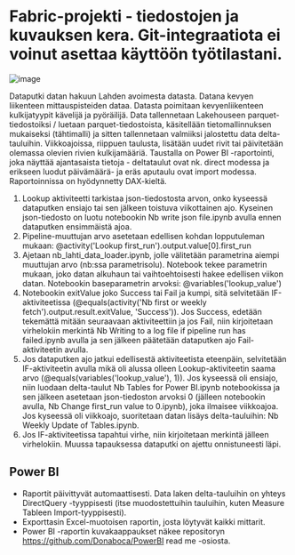 # Fabric-projekti - tiedostojen ja kuvauksen kera. Git-integraatiota ei voinut asettaa käyttöön työtilastani.
![image](https://github.com/user-attachments/assets/0e9a0e43-583d-4792-9843-8fedd8d03b54)

Dataputki datan hakuun Lahden avoimesta datasta. Datana kevyen liikenteen mittauspisteiden dataa. Datasta poimitaan kevyenliikenteen kulkijatyypit kävelijä ja pyöräilijä. Data tallennetaan Lakehouseen parquet-tiedostoiksi / luetaan parquet-tiedostoista, käsitellään tietomallinnuksen mukaiseksi (tähtimalli) ja sitten tallennetaan valmiiksi jalostettu data delta-tauluihin. Viikkoajoissa, riippuen taulusta, lisätään uudet rivit tai päivitetään olemassa olevien rivien kulkijamääriä. Taustalla on Power BI -raportointi, joka näyttää ajantasaista tietoja - deltataulut ovat nk. direct modessa ja erikseen luodut päivämäärä- ja eräs aputaulu ovat import modessa. Raportoinnissa on hyödynnetty DAX-kieltä.

1. Lookup aktiviteetti tarkistaa json-tiedostosta arvon, onko kyseessä dataputken ensiajo tai sen jälkeen toistuva viikottainen ajo. Kyseinen json-tiedosto on luotu notebookin Nb write json file.ipynb avulla ennen dataputken ensimmäistä ajoa.
2. Pipeline-muuttujan arvo asetetaan edellisen kohdan lopputuleman mukaan: @activity('Lookup first_run').output.value[0].first_run
3. Ajetaan nb_lahti_data_loader.ipynb, jolle välitetään parametrina aiempi muuttujan arvo (nb:ssa parametrisolu). Notebook tekee parametrin mukaan, joko datan alkuhaun tai vaihtoehtoisesti hakee edellisen viikon datan. Notebookin baseparametrin arvoksi: @variables('lookup_value')
4. Notebookin exitValue joko Success tai Fail ja kumpi, sitä selvitetään IF-aktiviteetissa (@equals(activity('Nb first or weekly fetch').output.result.exitValue, 'Success')). Jos Success, edetään tekemättä mitään seuraavaan aktiviteettiin ja jos Fail, niin kirjoitetaan virhelokiin merkintä Nb Writing to a log file if pipeline run has failed.ipynb avulla ja sen jälkeen päätetään dataputken ajo Fail-aktiviteetin avulla.
5. Jos dataputken ajo jatkui edellisestä aktiviteetista eteenpäin, selvitetään IF-aktiviteetin avulla mikä oli alussa olleen Lookup-aktiviteetin saama arvo (@equals(variables('lookup_value'), 1)). Jos kyseessä oli ensiajo, niin luodaan delta-taulut Nb Tables for Power BI.ipynb notebookissa ja sen jälkeen asetetaan json-tiedoston arvoksi 0 (jälleen notebookin avulla, Nb Change first_run value to 0.ipynb), joka ilmaisee viikkoajoa. Jos kyseessä oli viikkoajo, suoritetaan datan lisäys delta-tauluihin: Nb Weekly Update of Tables.ipynb.
6. Jos IF-aktiviteetissa tapahtui virhe, niin kirjoitetaan merkintä jälleen virhelokiin. Muussa tapauksessa dataputki on ajettu onnistuneesti läpi.

## Power BI
- Raportit päivittyvät automaattisesti. Data laken delta-tauluihin on yhteys DirectQuery -tyyppisesti (itse muodostettuihin tauluihin, kuten Measure Tableen Import-tyyppisesti).
- Exporttasin Excel-muotoisen raportin, josta löytyvät kaikki mittarit.
- Power BI -raportin kuvakaappaukset näkee repositoryn https://github.com/Donaboca/PowerBI read me -osiosta.
